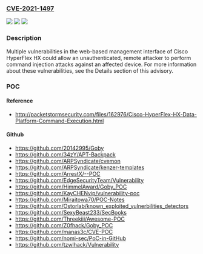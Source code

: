 ### [CVE-2021-1497](https://cve.mitre.org/cgi-bin/cvename.cgi?name=CVE-2021-1497)
![](https://img.shields.io/static/v1?label=Product&message=Cisco%20HyperFlex%20HX%20Data%20Platform%20&color=blue)
![](https://img.shields.io/static/v1?label=Version&message=n%2Fa&color=blue)
![](https://img.shields.io/static/v1?label=Vulnerability&message=CWE-78&color=brighgreen)

### Description

Multiple vulnerabilities in the web-based management interface of Cisco HyperFlex HX could allow an unauthenticated, remote attacker to perform command injection attacks against an affected device. For more information about these vulnerabilities, see the Details section of this advisory.

### POC

#### Reference
- http://packetstormsecurity.com/files/162976/Cisco-HyperFlex-HX-Data-Platform-Command-Execution.html

#### Github
- https://github.com/20142995/Goby
- https://github.com/34zY/APT-Backpack
- https://github.com/ARPSyndicate/cvemon
- https://github.com/ARPSyndicate/kenzer-templates
- https://github.com/ArrestX/--POC
- https://github.com/EdgeSecurityTeam/Vulnerability
- https://github.com/HimmelAward/Goby_POC
- https://github.com/KayCHENvip/vulnerability-poc
- https://github.com/Miraitowa70/POC-Notes
- https://github.com/Ostorlab/known_exploited_vulnerbilities_detectors
- https://github.com/SexyBeast233/SecBooks
- https://github.com/Threekiii/Awesome-POC
- https://github.com/Z0fhack/Goby_POC
- https://github.com/manas3c/CVE-POC
- https://github.com/nomi-sec/PoC-in-GitHub
- https://github.com/tzwlhack/Vulnerability

